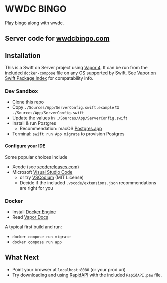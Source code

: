 # WWDC BINGO

Play bingo along with wwdc.

## Server code for [wwdcbingo.com](https://wwdcbingo.com)

## Installation

This is a Swift on Server project using [Vapor 4](https://docs.vapor.codes).
It can be run from the included `docker-compose` file on any OS supported by Swift. See  [Vapor on Swift Package Index](https://swiftpackageindex.com/vapor/vapor) for compatability info.

### Dev Sandbox

- Clone this repo
- Copy `./Sources/App/ServerConfig.swift.example` to `./Sources/App/ServerConfig.swift`
- Update the values in `./Sources/App/ServerConfig.swift`
- Install & run Postgres
    - Recommendation: macOS [Postgres.app](https://postgresapp.com)
- Terminal: `swift run App migrate` to provision Postgres

#### Configure your IDE

Some popular choices include

- Xcode (see [xcodereleases.com](https://xcodereleases.com))
- Microsoft [Visual Studio Code](https://visualstudio.microsoft.com)
    - or try [VSCodium](https://github.com/VSCodium/vscodium?tab=readme-ov-file#downloadinstall) (MIT License)
    - Decide if the included `.vscode/extensions.json` recommendations are right for you

### Docker
- Install [Docker Engine](https://docs.docker.com/engine/install/)
- Read [Vapor Docs](https://docs.vapor.codes/deploy/docker/?h=docker+compose)

A typical first build and run:
- `docker compose run migrate`
- `docker compose run app`

## What Next
- Point your browser at `localhost:8080` (or your prod uri)
- Try downloading and using [RapidAPI](https://paw.cloud) with the included `RapidAPI.paw` file.
